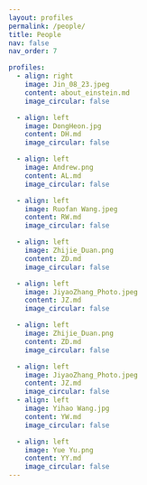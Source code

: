 ```yaml
---
layout: profiles
permalink: /people/
title: People
nav: false
nav_order: 7

profiles:
  - align: right
    image: Jin_08_23.jpeg
    content: about_einstein.md
    image_circular: false

  - align: left
    image: DongHeon.jpg
    content: DH.md
    image_circular: false

  - align: left
    image: Andrew.png
    content: AL.md
    image_circular: false

  - align: left
    image: Ruofan Wang.jpeg
    content: RW.md
    image_circular: false

  - align: left
    image: Zhijie_Duan.png
    content: ZD.md
    image_circular: false

  - align: left
    image: JiyaoZhang_Photo.jpeg
    content: JZ.md
    image_circular: false

  - align: left
    image: Zhijie_Duan.png
    content: ZD.md
    image_circular: false

  - align: left
    image: JiyaoZhang_Photo.jpeg
    content: JZ.md
    image_circular: false
  - align: left
    image: Yihao Wang.jpg
    content: YW.md
    image_circular: false

  - align: left
    image: Yue Yu.png
    content: YY.md
    image_circular: false
---
```

